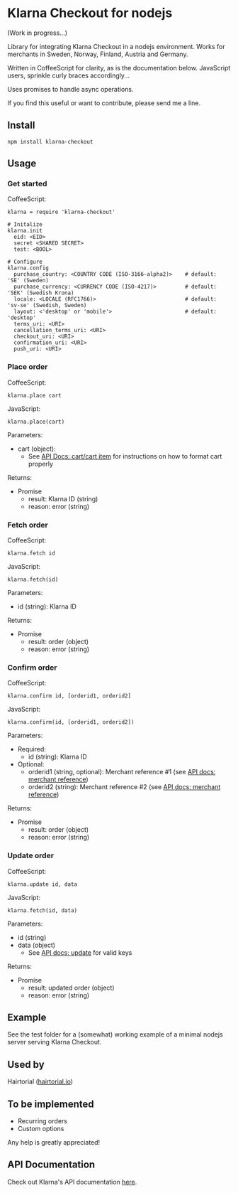 # Klarna Checkout for nodejs #

(Work in progress...)

Library for integrating Klarna Checkout in a nodejs environment. Works for merchants in Sweden, Norway, Finland, Austria and Germany.

Written in CoffeeScript for clarity, as is the documentation below. JavaScript users, sprinkle curly braces accordingly...

Uses promises to handle async operations.

If you find this useful or want to contribute, please send me a line.

## Install ##
`npm install klarna-checkout`

## Usage ##

### Get started ###
CoffeeScript:
```
klarna = require 'klarna-checkout'

# Initalize
klarna.init
  eid: <EID>
  secret <SHARED SECRET>
  test: <BOOL>

# Configure
klarna.config
  purchase_country: <COUNTRY CODE (ISO-3166-alpha2)>    # default: 'SE' (Sweden)
  purchase_currency: <CURRENCY CODE (ISO-4217)>         # default: 'SEK' (Swedish Krona)
  locale: <LOCALE (RFC1766)>                            # default: 'sv-se' (Swedish, Sweden)
  layout: <'desktop' or 'mobile'>						# default: 'desktop'
  terms_uri: <URI>
  cancellation_terms_uri: <URI>
  checkout_uri: <URI>
  confirmation_uri: <URI>
  push_uri: <URI>
``` 

### Place order ###
CoffeeScript:
```
klarna.place cart 
```
JavaScript:
```
klarna.place(cart)
```
Parameters:
* cart (object):
  * See [API Docs: cart/cart item](https://developers.klarna.com/en/se+php/kco-v2/checkout-api#cart-object-properties)  for instructions on how to format cart properly

Returns:
* Promise
  * result: Klarna ID (string)
  * reason: error (string)


### Fetch order ###
CoffeeScript:
```
klarna.fetch id
```
JavaScript:
```
klarna.fetch(id)
```
Parameters:
* id (string): Klarna ID

Returns:
* Promise
  * result: order (object)
  * reason: error (string)

### Confirm order ###
CoffeeScript:
```
klarna.confirm id, [orderid1, orderid2]
```
JavaScript:
```
klarna.confirm(id, [orderid1, orderid2])
```
Parameters:
  * Required:
    * id (string): Klarna ID
  * Optional:
	* orderid1 (string, optional): Merchant reference #1 (see [API docs: merchant reference](https://developers.klarna.com/en/se+php/kco-v2/checkout-api#merchant_reference-object-properties))
	* orderid2 (string): Merchant reference #2 (see [API docs: merchant reference](https://developers.klarna.com/en/se+php/kco-v2/checkout-api#merchant_reference-object-properties))

Returns:
* Promise
  * result: order (object)
  * reason: error (string)

### Update order ###
CoffeeScript:
```
klarna.update id, data
```
JavaScript:
```
klarna.fetch(id, data)
```
Parameters:
* id (string)
* data (object)
  * See [API docs: update](https://developers.klarna.com/en/se+php/kco-v2/checkout-api#update) for valid keys

Returns:
* Promise
  * result: updated order (object)
  * reason: error (string)

## Example ##
See the test folder for a (somewhat) working example of a minimal nodejs server serving Klarna Checkout.

## Used by ##
Hairtorial ([hairtorial.io](http://hairtorial.io))

## To be implemented ##
* Recurring orders
* Custom options

Any help is greatly appreciated!

## API Documentation ##
Check out Klarna's API documentation [here](https://developers.klarna.com/en).